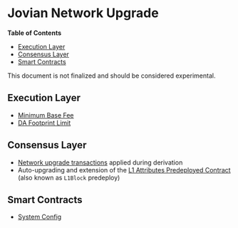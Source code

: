 # Jovian Network Upgrade

<!-- START doctoc generated TOC please keep comment here to allow auto update -->
<!-- DON'T EDIT THIS SECTION, INSTEAD RE-RUN doctoc TO UPDATE -->
**Table of Contents**

- [Execution Layer](#execution-layer)
- [Consensus Layer](#consensus-layer)
- [Smart Contracts](#smart-contracts)

<!-- END doctoc generated TOC please keep comment here to allow auto update -->

This document is not finalized and should be considered experimental.

## Execution Layer

- [Minimum Base Fee](./exec-engine.md#minimum-base-fee)
- [DA Footprint Limit](./exec-engine.md#da-footprint-limit)

## Consensus Layer

- [Network upgrade transactions](./derivation.md#network-upgrade-transactions) applied during derivation
- Auto-upgrading and extension of the [L1 Attributes Predeployed Contract](./l1-attributes.md)
  (also known as `L1Block` predeploy)

## Smart Contracts

- [System Config](./system-config.md)
